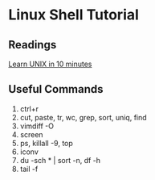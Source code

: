 Linux Shell Tutorial
====

Readings
----

[Learn UNIX in 10 minutes](http://freeengineer.org/learnUNIXin10minutes.html)

Useful Commands
----

1. ctrl+r
2. cut, paste, tr, wc, grep, sort, uniq, find
3. vimdiff -O
4. screen
5. ps, killall -9, top
6. iconv 
7. du -sch * | sort -n, df -h
8. tail -f

